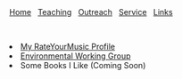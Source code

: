 <html lang="en-US"><head><meta http-equiv="Content-Type" content="text/html; charset=UTF-8"> 
</head>

<body>
<div class="header">
    <a href="/" class="menulink">Home</a>&nbsp;&nbsp;
    <a href="/teaching/" class="menulink">Teaching</a>&nbsp;&nbsp;
    <a href="/outreach/" class="menulink">Outreach</a>&nbsp;&nbsp;
    <a href="/service/" class="menulink">Service</a>&nbsp;&nbsp;
    <!-- <a href="/conferences/" class="menulink">Conferences</a>&nbsp;&nbsp;
    <a href="/contact/" class="menulink">Contact</a>&nbsp;&nbsp;-->
    <a href="/links/" class="menulink">Links</a>&nbsp;&nbsp;
  </div>
 <p><br style="clear: both;"/></p> 
  
<li><a href="https://rateyourmusic.com/~greamath">My RateYourMusic Profile</a></li>
<li><a href="https://www.ewg.org/">Environmental Working Group</a></li>
<li>Some Books I Like (Coming Soon)</li>
</body>
